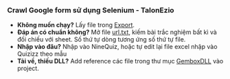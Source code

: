 ﻿### Crawl Google form sử dụng Selenium - TalonEzio
- **Không muốn chạy?** Lấy file trong [Export](Export).
- **Đáp án có chuẩn không?** Mở file [url.txt](url.txt), kiếm bài trắc nghiệm bất kì và đối chiếu với sheet. Số thứ tự dòng tương ứng số thứ tự file.
- **Nhập vào đâu?** Nhập vào NineQuiz, hoặc tự edit lại file excel nhập vào Quizizz theo mẫu
- **Tải về, thiếu DLL?** Add reference các file trong thư mục [GemboxDLL](GemboxDLL) vào project.